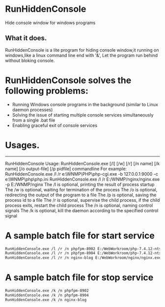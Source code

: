 # RunHiddenConsole
Hide console window for windows programs

What it does.
-------------
RunHiddenConsole is a lite program for hiding console window,it running on windows,like a linux command line end with '&',
Let the program run behind without bloking console.

# RunHiddenConsole solves the following problems:

* Running Windows console programs in the background (similar to Linux daemon processes)
* Solving the issue of starting multiple console services simultaneously from a single .bat file
* Enabling graceful exit of console services

# Usages.
-------------
	
RunHiddenConsole Usage:
RunHiddenConsole.exe [/l] [/w] [/r] [/n name] [/k name] [/o output-file] [/p pidfile] commandline
For example:
RunHiddenConsole.exe /l /r e:\WNMP\PHP\php-cgi.exe -b 127.0.0.1:9000 -c e:\WNMP\php\php.ini
RunHiddenConsole.exe /l /r E:/WNMP/nginx/nginx.exe -p E:/WNMP/nginx
The /l is optional, printing the result of process startup
The /w is optional, waiting for termination of the process
The /o is optional, redirecting the output of the program to a file
The /p is optional, saving the process id to a file
The /r is optional, supervise the child process, if the child process exits, restart the child process
The /n is optional, naming control signals
The /k is optional, kill the daemon according to the specified control signal

# A sample batch file for start service
```bash
RunHiddenConsole.exe /l /r /n phpfpm-8902 E:/WebWorkroom/php-7.4.12-nts/php-cgi.exe -b 127.0.0.1:8902 -c E:/WebWorkroom/php-7.4.12-nts/php.ini
RunHiddenConsole.exe /l /r /n phpfpm-8904 E:/WebWorkroom/php-7.4.12-nts/php-cgi.exe -b 127.0.0.1:8904 -c E:/WebWorkroom/php-7.4.12-nts/php.ini
RunHiddenConsole.exe /l /r /n nginx-blog E:/WebWorkroom/nginx/nginx.exe -p E:/WebWorkroom/nginx
```
# A sample batch file for stop service
```bash
RunHiddenConsole.exe /k /n phpfpm-8902
RunHiddenConsole.exe /k /n phpfpm-8904
RunHiddenConsole.exe /k /n nginx-blog
```
